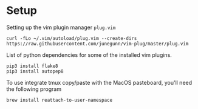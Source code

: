 
# Setup

Setting up the vim plugin manager `plug.vim`

    curl -fLo ~/.vim/autoload/plug.vim --create-dirs https://raw.githubusercontent.com/junegunn/vim-plug/master/plug.vim

 
List of python dependencies for some of the installed vim plugins.

    pip3 install flake8
    pip3 install autopep8


To use integrate tmux copy/paste with the MacOS pasteboard,
you'll need the following program

    brew install reattach-to-user-namespace
